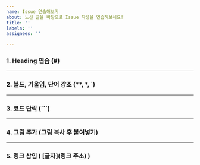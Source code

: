 ```yaml
---
name: Issue 연습해보기
about: 노션 글을 바탕으로 Issue 작성을 연습해보세요!
title: ''
labels: ''
assignees: ''

---
```


### 1. Heading 연습 (#)

---

### 2. 볼드, 기울임, 단어 강조 (**, *, `)

---

### 3. 코드 단락 (```)

---

### 4. 그림 추가 (그림 복사 후 붙여넣기)

---

### 5. 링크 삽입 ( [글자](링크 주소) )
